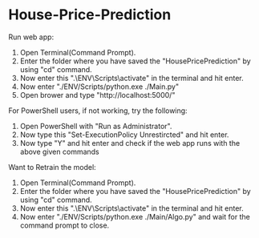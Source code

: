 # House-Price-Prediction


Run web app:
1. Open Terminal(Command Prompt).
2. Enter the folder where you have saved the "HousePricePrediction" by using "cd" command.
3. Now enter this ".\ENV\Scripts\activate" in the terminal and hit enter.
4. Now enter "./ENV/Scripts/python.exe ./Main.py"
5. Open brower and type "http://localhost:5000/"


For PowerShell users, if not working, try the following:
1. Open PowerShell with "Run as Administrator".
2. Now type this "Set-ExecutionPolicy Unrestircted" and hit enter.
3. Now type "Y" and hit enter and check if the web app runs with the above given commands 


Want to Retrain the model:
1. Open Terminal(Command Prompt).
2. Enter the folder where you have saved the "HousePricePrediction" by using "cd" command.
3. Now enter this ".\ENV\Scripts\activate" in the terminal and hit enter.
4. Now enter "./ENV/Scripts/python.exe ./Main/Algo.py" and wait for the command prompt to close.
